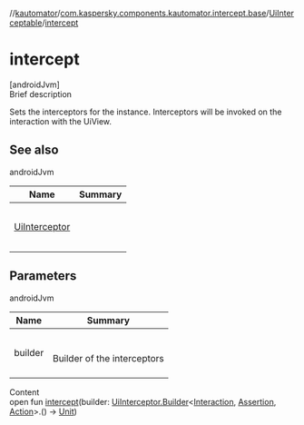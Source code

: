 //[kautomator](../../index.md)/[com.kaspersky.components.kautomator.intercept.base](../index.md)/[UiInterceptable](index.md)/[intercept](intercept.md)



# intercept  
[androidJvm]  
Brief description  


Sets the interceptors for the instance. Interceptors will be invoked on the interaction with the UiView.



## See also  
  
androidJvm  
  
|  Name|  Summary| 
|---|---|
| [UiInterceptor](../-ui-interceptor/index.md)| <br><br><br><br>
  


## Parameters  
  
androidJvm  
  
|  Name|  Summary| 
|---|---|
| builder| <br><br>Builder of the interceptors<br><br>
  
  
Content  
open fun [intercept](intercept.md)(builder: [UiInterceptor.Builder](../-ui-interceptor/-builder/index.md)<[Interaction](index.md), [Assertion](index.md), [Action](index.md)>.() -> [Unit](https://kotlinlang.org/api/latest/jvm/stdlib/kotlin/-unit/index.html))  



